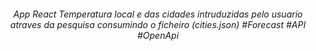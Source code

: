 <h6 align="center">
App React Temperatura local e das cidades intruduzidas pelo usuario atraves da pesquisa consumindo o ficheiro (cities.json) 
#Forecast
#API
#OpenApi
</h6>


